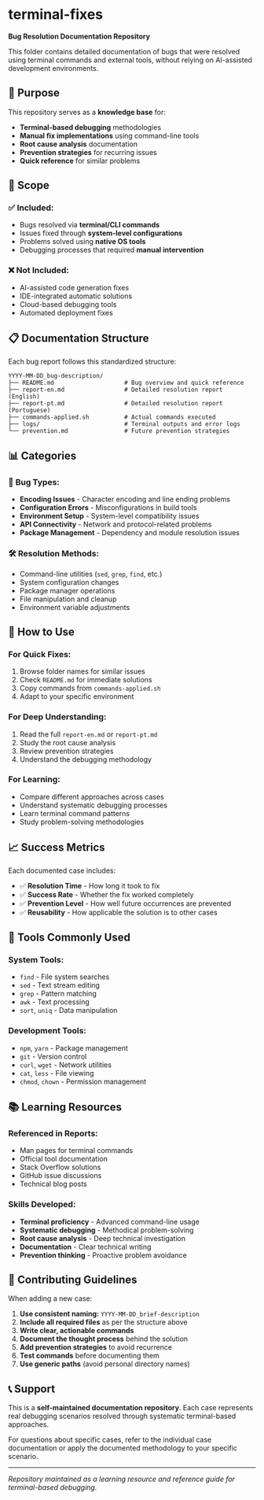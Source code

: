 # terminal-fixes

**Bug Resolution Documentation Repository**

This folder contains detailed documentation of bugs that were resolved using terminal commands and external tools, without relying on AI-assisted development environments.

## 📁 Purpose

This repository serves as a **knowledge base** for:

- **Terminal-based debugging** methodologies
- **Manual fix implementations** using command-line tools
- **Root cause analysis** documentation
- **Prevention strategies** for recurring issues
- **Quick reference** for similar problems

## 🎯 Scope

### ✅ **Included:**
- Bugs resolved via **terminal/CLI commands**
- Issues fixed through **system-level configurations**
- Problems solved using **native OS tools**
- Debugging processes that required **manual intervention**

### ❌ **Not Included:**
- AI-assisted code generation fixes
- IDE-integrated automatic solutions
- Cloud-based debugging tools
- Automated deployment fixes

## 📋 Documentation Structure

Each bug report follows this standardized structure:

```
YYYY-MM-DD_bug-description/
├── README.md                    # Bug overview and quick reference
├── report-en.md                 # Detailed resolution report (English)
├── report-pt.md                 # Detailed resolution report (Portuguese)
├── commands-applied.sh          # Actual commands executed
├── logs/                        # Terminal outputs and error logs
└── prevention.md                # Future prevention strategies
```

## 📊 Categories

### 🐛 **Bug Types:**
- **Encoding Issues** - Character encoding and line ending problems
- **Configuration Errors** - Misconfigurations in build tools
- **Environment Setup** - System-level compatibility issues
- **API Connectivity** - Network and protocol-related problems
- **Package Management** - Dependency and module resolution issues

### 🛠️ **Resolution Methods:**
- Command-line utilities (`sed`, `grep`, `find`, etc.)
- System configuration changes
- Package manager operations
- File manipulation and cleanup
- Environment variable adjustments

## 🚀 How to Use

### **For Quick Fixes:**
1. Browse folder names for similar issues
2. Check `README.md` for immediate solutions
3. Copy commands from `commands-applied.sh`
4. Adapt to your specific environment

### **For Deep Understanding:**
1. Read the full `report-en.md` or `report-pt.md`
2. Study the root cause analysis
3. Review prevention strategies
4. Understand the debugging methodology

### **For Learning:**
- Compare different approaches across cases
- Understand systematic debugging processes
- Learn terminal command patterns
- Study problem-solving methodologies

## 📈 Success Metrics

Each documented case includes:

- ✅ **Resolution Time** - How long it took to fix
- ✅ **Success Rate** - Whether the fix worked completely
- ✅ **Prevention Level** - How well future occurrences are prevented
- ✅ **Reusability** - How applicable the solution is to other cases

## 🔧 Tools Commonly Used

### **System Tools:**
- `find` - File system searches
- `sed` - Text stream editing
- `grep` - Pattern matching
- `awk` - Text processing
- `sort`, `uniq` - Data manipulation

### **Development Tools:**
- `npm`, `yarn` - Package management
- `git` - Version control
- `curl`, `wget` - Network utilities
- `cat`, `less` - File viewing
- `chmod`, `chown` - Permission management

## 📚 Learning Resources

### **Referenced in Reports:**
- Man pages for terminal commands
- Official tool documentation
- Stack Overflow solutions
- GitHub issue discussions
- Technical blog posts

### **Skills Developed:**
- **Terminal proficiency** - Advanced command-line usage
- **Systematic debugging** - Methodical problem-solving
- **Root cause analysis** - Deep technical investigation
- **Documentation** - Clear technical writing
- **Prevention thinking** - Proactive problem avoidance

## 🤝 Contributing Guidelines

When adding a new case:

1. **Use consistent naming:** `YYYY-MM-DD_brief-description`
2. **Include all required files** as per the structure above
3. **Write clear, actionable commands**
4. **Document the thought process** behind the solution
5. **Add prevention strategies** to avoid recurrence
6. **Test commands** before documenting them
7. **Use generic paths** (avoid personal directory names)

## 📞 Support

This is a **self-maintained documentation repository**. Each case represents real debugging scenarios resolved through systematic terminal-based approaches.

For questions about specific cases, refer to the individual case documentation or apply the documented methodology to your specific scenario.

---

*Repository maintained as a learning resource and reference guide for terminal-based debugging.*